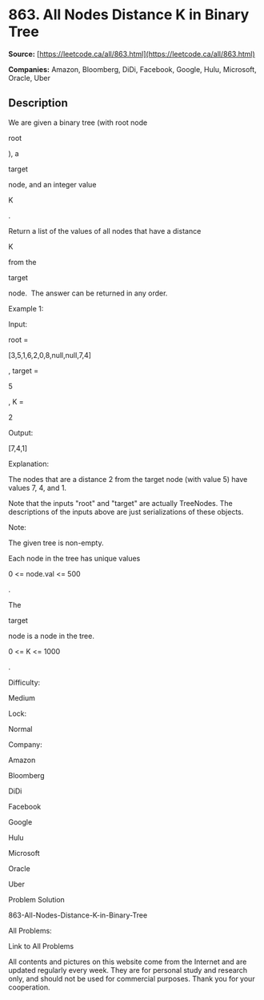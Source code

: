 # 863. All Nodes Distance K in Binary Tree

**Source:** [https://leetcode.ca/all/863.html](https://leetcode.ca/all/863.html)

**Companies:** Amazon, Bloomberg, DiDi, Facebook, Google, Hulu, Microsoft, Oracle, Uber

## Description

We are given a binary tree (with root node

root

), a

target

node, and an integer value

K

.

Return a list of the values of all nodes that have a distance

K

from the

target

node.  The answer can be returned in any order.

Example 1:

Input:

root =

[3,5,1,6,2,0,8,null,null,7,4]

, target =

5

, K =

2

Output:

[7,4,1]

Explanation:

The nodes that are a distance 2 from the target node (with value 5)
have values 7, 4, and 1.

Note that the inputs "root" and "target" are actually TreeNodes.
The descriptions of the inputs above are just serializations of these objects.

Note:

The given tree is non-empty.

Each node in the tree has unique values

0 <= node.val <= 500

.

The

target

node is a node in the tree.

0 <= K <= 1000

.

Difficulty:

Medium

Lock:

Normal

Company:

Amazon

Bloomberg

DiDi

Facebook

Google

Hulu

Microsoft

Oracle

Uber

Problem Solution

863-All-Nodes-Distance-K-in-Binary-Tree

All Problems:

Link to All Problems

All contents and pictures on this website come from the Internet and are updated regularly every week. They are for personal study and research only, and should not be used for commercial purposes. Thank you for your cooperation.

